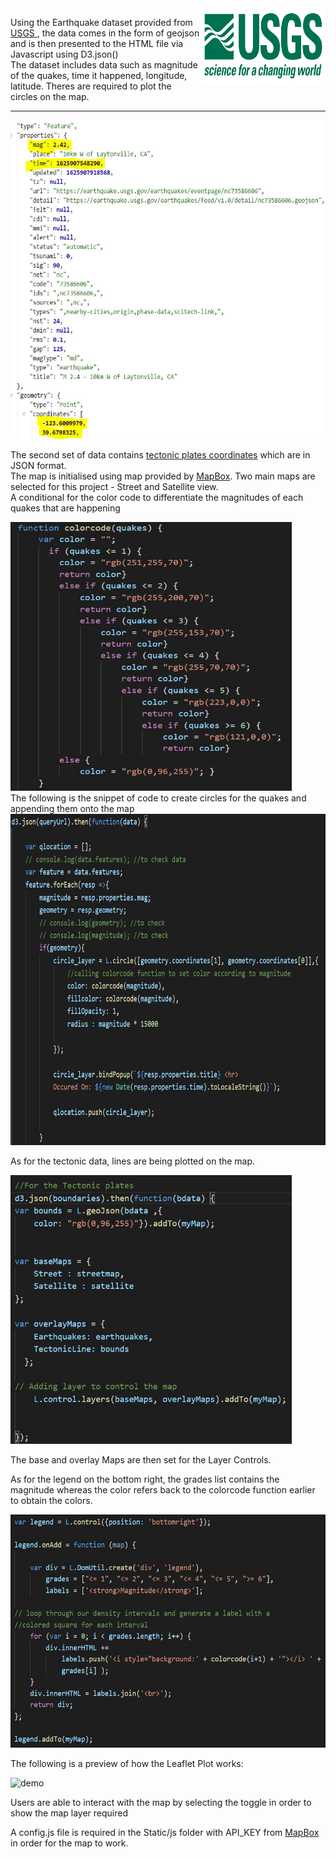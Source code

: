 <img src="snips/1-Logo.png" alt="Logo" width="200" height="120" align="right">

Using the Earthquake dataset provided from <a href="https://earthquake.usgs.gov/earthquakes/feed/v1.0/summary/all_day.geojson">USGS </a>, the data comes in the form of geojson and is then presented to the HTML file via Javascript using D3.json() <br>
The dataset includes data such as magnitude of the quakes, time it happened, longitude, latitude. 
Theres are required to plot the circles on the map.
<hr>

<img src="snips/geojsondata.JPG" alt="geodata" width="540" height="510">

The second set of data contains <a href="https://github.com/fraxen/tectonicplates">tectonic plates coordinates</a> which are in JSON format.  
The map is initialised using map provided by <a href="https://www.mapbox.com/">MapBox</a>.
Two main maps are selected for this project - Street and Satellite view. <br>
A conditional for the color code to differentiate the magnitudes of each quakes that are happening 

<img src="snips/colorcode.JPG" alt="Color Code function"  width="450" height="430"> 

<br>
The following is the snippet of code to create circles for the quakes and appending them onto the map
<img src="snips/quakes.JPG" alt="Quakes Data" width="650" height="530"> 

As for the tectonic data, lines are being plotted on the map.

<img src="snips/tectonic.JPG" alt="Tectonic Data" width="450" height="430"> 

The base and overlay Maps are then set for the Layer Controls. 

As for the legend on the bottom right, the grades list contains the magnitude whereas the color refers back to the colorcode function earlier to obtain the colors. 

<img src="snips/legend.JPG" alt="legend" width="595" height="373"> 

The following is a preview of how the Leaflet Plot works:

<img src="snips/leafletdemo.gif" alt="demo" width="960" height="560">

Users are able to interact with the map by selecting the toggle in order to show the map layer required<br>

A config.js file is required in the Static/js folder with API_KEY from <a href="https://www.mapbox.com/">MapBox</a> in order for the map to work.
